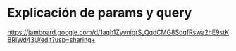 # Explicación de params y query
https://jamboard.google.com/d/1aqh1ZyvnigrS_QqdCMG8SdqfRswa2hE9stKBRIWd43U/edit?usp=sharing+


